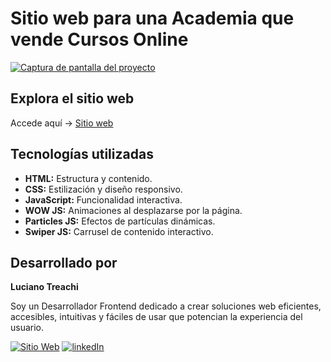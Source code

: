 # Sitio web para una Academia que vende Cursos Online

[![Captura de pantalla del proyecto](https://i.postimg.cc/HLKkGP2J/website.jpg)](https://postimg.cc/cKRSwhPZ)

## Explora el sitio web

Accede aquí → [Sitio web](https://academiaonline2.netlify.app/)

## Tecnologías utilizadas

- **HTML:** Estructura y contenido.
- **CSS:** Estilización y diseño responsivo.
- **JavaScript:** Funcionalidad interactiva.
- **WOW JS:** Animaciones al desplazarse por la página.
- **Particles JS:** Efectos de partículas dinámicas.
- **Swiper JS:** Carrusel de contenido interactivo.

## Desarrollado por

**Luciano Treachi**

Soy un Desarrollador Frontend dedicado a crear soluciones web eficientes, accesibles, intuitivas y fáciles de usar que potencian la experiencia del usuario.

[![Sitio Web](https://img.shields.io/badge/Sitio_Web-black?style=for-the-badge&logoColor=white)](https://lucianotreachi.website/)
[![linkedIn](https://img.shields.io/badge/LinkedIn-0077B5?style=for-the-badge&logoColor=white)](https://www.linkedin.com/in/luciano-treachi/)
